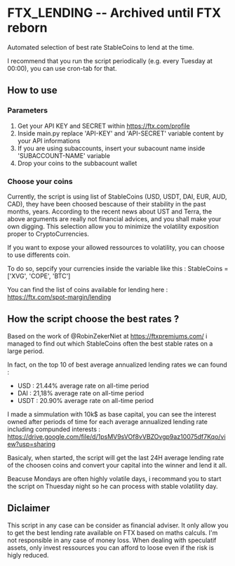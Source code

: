 # FTX_LENDING -- Archived until FTX reborn
Automated selection of best rate StableCoins to lend at the time.

I recommend that you run the script periodically (e.g. every Tuesday at 00:00), you can use cron-tab for that.

## How to use

### Parameters
1) Get your API KEY and SECRET within https://ftx.com/profile
2) Inside main.py replace 'API-KEY' and 'API-SECRET' variable content by your API informations
3) If you are using subaccounts, insert your subacount name inside 'SUBACCOUNT-NAME' variable
4) Drop your coins to the subbacount wallet

### Choose your coins
Currently, the script is using list of StableCoins (USD, USDT, DAI, EUR, AUD, CAD), they have been choosed bescause of their stability in the past months, years.
According to the recent news about UST and Terra, the above arguments are really not financial advices, and you shall make your own digging.
This selection allow you to minimize the volatility exposition proper to CryptoCurrencies.

If you want to expose your allowed ressources to volatility, you can choose to use differents coin.

To do so, sepcify your currencies inside the variable like this : StableCoins = ['XVG', 'COPE', 'BTC']

You can find the list of coins available for lending here : https://ftx.com/spot-margin/lending

## How the script choose the best rates ?

Based on the work of @RobinZekerNiet at https://ftxpremiums.com/ i managed to find out which StableCoins often the best stable rates on a large period.

In fact, on the top 10 of best average annualized lending rates we can found :
- USD : 21.44% average rate on all-time period
- DAI : 21,18% average rate on all-time period
- USDT : 20.90% average rate on all-time period

I made a simmulation with 10k$ as base capital, you can see the interest owned after periods of time for each average annualized lending rate including compunded interests : https://drive.google.com/file/d/1psMV9sVOf8vVBZOvgp9az10075df7Kqo/view?usp=sharing

Basicaly, when started, the script will get the last 24H average lending rate of the choosen coins and convert your capital into the winner and lend it all.

Beacuse Mondays are often highly volatile days, i recommand you to start the script on Thuesday night so he can process with stable volatility day.

## Diclaimer
This script in any case can be consider as financial adviser. It only allow you to get the best lending rate available on FTX based on maths calculs.
I'm not responsible in any case of money loss. When dealing with speculatif assets, only invest ressources you can afford to loose even if the risk is higly reduced.
